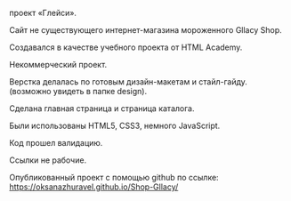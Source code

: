 проект «Глейси».

Сайт не существующего интернет-магазина мороженного Gllacy Shop.

Создавался в качестве учебного проекта от HTML Academy.

Некоммерческий проект.

Верстка делалась по готовым дизайн-макетам и стайл-гайду. (возможно увидеть в папке design).

Сделана главная страница и страница каталога.

Были использованы HTML5, CSS3, немного JavaScript.

Код прошел валидацию.

Ссылки не рабочие.

Опубликованный проект с помощью github по ссылке: https://oksanazhuravel.github.io/Shop-Gllacy/
